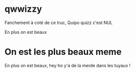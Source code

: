 # qwwizzy

Fanchement à coté de ce truc, Quipo quizz c'est NUL

En plus on est beaux

On est les plus beaux meme
===

En plus on est beaux, hey ho y'a de la merde dans les tuyaux !
